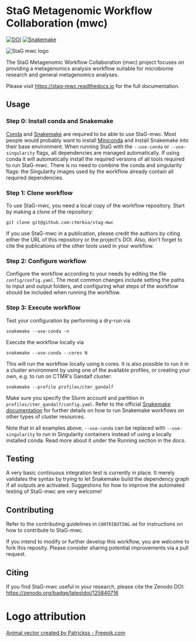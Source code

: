 # StaG Metagenomic Workflow Collaboration (mwc)

[![DOI](https://zenodo.org/badge/125840716.svg)](https://zenodo.org/badge/latestdoi/125840716)
[![Snakemake](https://img.shields.io/badge/snakemake-≥7.24.0-brightgreen.svg)](https://snakemake.bitbucket.io)

![StaG mwc logo](docs/source/img/stag_head_text.png "StaG mwc")

The StaG Metagenomic Workflow Collaboration (mwc) project focuses on providing
a metagenomics analysis workflow suitable for microbiome research and general
metagenomics analyses. 

Please visit https://stag-mwc.readthedocs.io for the full documentation.


## Usage

### Step 0: Install conda and Snakemake
[Conda](https://conda.io/docs/) and
[Snakemake](https://snakemake.readthedocs.io) are required to be able to use
StaG-mwc. Most people would probably want to install
[Miniconda](https://conda.io/miniconda.html) and install Snakemake into their
base environment. When running StaG with the `--use-conda` or
`--use-singularity` flags, all dependencies are managed automatically. If
using conda it will automatically install the required versions of all tools
required to run StaG-mwc. There is no need to combine the conda and singularity
flags: the Singularity images used by the workflow already contain all required
dependencies.

### Step 1: Clone workflow
To use StaG-mwc, you need a local copy of the workflow repository. Start by
making a clone of the repository: 

    git clone git@github.com:ctmrbio/stag-mwc

If you use StaG-mwc in a publication, please credit the authors by citing
either the URL of this repository or the project's DOI. Also, don't forget to
cite the publications of the other tools used in your workflow.

### Step 2: Configure workflow
Configure the workflow according to your needs by editing the file
`config/config.yaml`. The most common changes include setting the paths to
input and output folders, and configuring what steps of the workflow should be
included when running the workflow. 

### Step 3: Execute workflow
Test your configuration by performing a dry-run via

    snakemake --use-conda -n

Execute the workflow locally via

    snakemake --use-conda --cores N

This will run the workflow locally using `N` cores. It is also possible to run
it in a cluster environment by using one of the available profiles, or creating
your own, e.g. to run on CTMR's Gandalf cluster:

    snakemake --profile profiles/ctmr_gandalf

Make sure you specify the Slurm account and partition in
`profiles/ctmr_gandalf/config.yaml`. Refer to the official [Snakemake
documentation](https://snakemake.readthedocs.io) for further details on how to
run Snakemake workflows on other types of cluster resources.

Note that in all examples above, `--use-conda` can be replaced with
`--use-singularity` to run in Singularity containers instead of using a locally
installed conda. Read more about it under the Running section in the docs.


## Testing
A very basic continuous integration test is currently in place. It merely
validates the syntax by trying to let Snakemake build the dependency graph if
all outputs are activated. Suggestions for how to improve the automated
testing of StaG-mwc are very welcome!


## Contributing
Refer to the contributing guidelines in `CONTRIBUTING.md` for instructions on
how to contribute to StaG-mwc.

If you intend to modify or further develop this workflow, you are welcome to
fork this reposity. Please consider sharing potential improvements via a pull
request.


## Citing
If you find StaG-mwc useful in your research, please cite the Zenodo DOI:
https://zenodo.org/badge/latestdoi/125840716

# Logo attribution
<a href="https://www.freepik.com/free-photos-vectors/animal">Animal vector created by Patrickss - Freepik.com</a>
